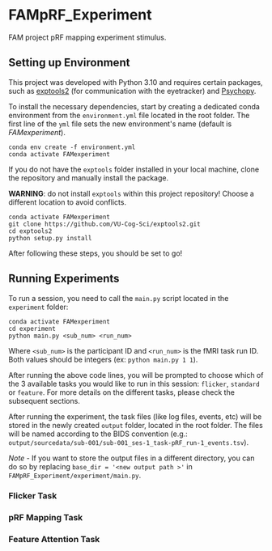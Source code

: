 # FAMpRF_Experiment

FAM project pRF mapping experiment stimulus.

## Setting up Environment

This project was developed with Python 3.10 and requires certain packages, such as [exptools2](https://github.com/VU-Cog-Sci/exptools2) (for communication with the eyetracker) and [Psychopy](https://www.psychopy.org/download.html).

To install the necessary dependencies, start by creating a dedicated conda environment from the `environment.yml` file located in the root folder. The first line of the `yml` file sets the new environment's name (default is *FAMexperiment*). 

```
conda env create -f environment.yml
conda activate FAMexperiment
```

If you do not have the `exptools` folder installed in your local machine, clone the repository and manually install the package. 

**WARNING**: do not install `exptools` within this project repository! Choose a different location to avoid conflicts.


```
conda activate FAMexperiment
git clone https://github.com/VU-Cog-Sci/exptools2.git
cd exptools2
python setup.py install
```

After following these steps, you should be set to go!

## Running Experiments

To run a session, you need to call the `main.py` script located in the `experiment` folder:

```
conda activate FAMexperiment
cd experiment
python main.py <sub_num> <run_num>
```

Where `<sub_num>` is the participant ID and `<run_num>` is the fMRI task run ID. Both values should be integers (ex: `python main.py 1 1`).

After running the above code lines, you will be prompted to choose which of the 3 available tasks you would like to run in this session: `flicker`, `standard` or `feature`. For more details on the different tasks, please check the subsequent sections.

After running the experiment, the task files (like log files, events, etc) will be stored in the newly created `output` folder, located in the root folder. The files will be named according to the BIDS convention (e.g.: `output/sourcedata/sub-001/sub-001_ses-1_task-pRF_run-1_events.tsv`).

*Note* - If you want to store the output files in a different directory, you can do so by replacing `base_dir = '<new output path >'` in `FAMpRF_Experiment/experiment/main.py`.


### Flicker Task

### pRF Mapping Task

### Feature Attention Task


